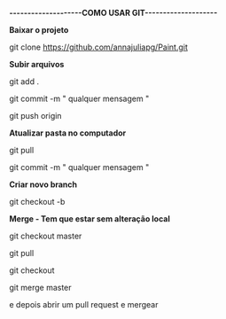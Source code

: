 **--------------------COMO USAR GIT--------------------**

**Baixar o projeto**

git clone https://github.com/annajuliapg/Paint.git

**Subir arquivos**

git add .

git commit -m " qualquer mensagem "

git push origin <branch>
  

**Atualizar pasta no computador**

git pull

git commit -m " qualquer mensagem "


**Criar novo branch**

git checkout -b <branch>


**Merge - Tem que estar sem alteração local**

git checkout master

git pull

git checkout <branch>
  
git merge master

e depois abrir um pull request e mergear
